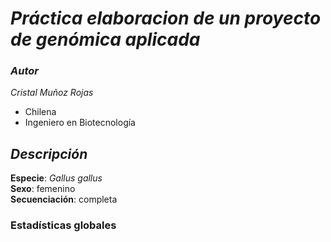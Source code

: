 # _**Práctica elaboracion de un proyecto de genómica aplicada**_   

### _**Autor**_  
_Cristal Muñoz Rojas_  
- Chilena 
- Ingeniero en Biotecnología  

## _**Descripción**_   

**Especie**: _Gallus gallus_   
**Sexo**: femenino  
**Secuenciación**: completa 

### **Estadísticas globales**


